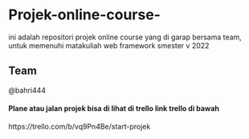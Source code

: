 # Projek-online-course-
ini adalah repositori projek online course yang di garap bersama team, untuk memenuhi matakuliah web framework smester v 2022

<h2>Team </h2>
<p>@bahri444</p>



<h4>Plane atau jalan projek bisa di lihat di trello link trello di bawah  </h4>
<link>https://trello.com/b/vq9Pn4Be/start-projek</link>
